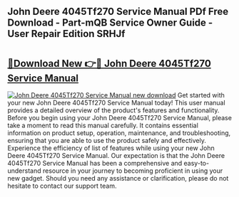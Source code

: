 ## John Deere 4045Tf270 Service Manual PDf Free Download - Part-mQB Service Owner Guide - User Repair Edition SRHJf

# <h2><a href="http://bc93943.oget.top/?id=John+Deere+4045Tf270+Service+Manual">🔗Download New 👉🔴 John Deere 4045Tf270 Service Manual</a></h2>

[![John Deere 4045Tf270 Service Manual new download](https://i.imgur.com/5g1atiW.png)](http://bc93943.oget.top/?id=John+Deere+4045Tf270+Service+Manual)
Get started with your new John Deere 4045Tf270 Service Manual today! This user manual provides a detailed overview of the product's features and functionality. Before you begin using your John Deere 4045Tf270 Service Manual, please take a moment to read this manual carefully. It contains essential information on product setup, operation, maintenance, and troubleshooting, ensuring that you are able to use the product safely and effectively. Experience the efficiency of list of features while using your new John Deere 4045Tf270 Service Manual. Our expectation is that the John Deere 4045Tf270 Service Manual has been a comprehensive and easy-to-understand resource in your journey to becoming proficient in using your new gadget. Should you need any assistance or clarification, please do not hesitate to contact our support team.
